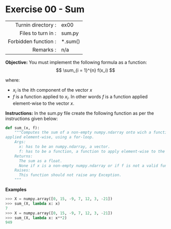 # Exercise 00 - Sum

|                         |                    |
| -----------------------:| ------------------ |
|   Turnin directory :    |  ex00              |
|   Files to turn in :    |  sum.py           |
|   Forbidden function :  |  *.sum()           |
|   Remarks :             |  n/a               |


**Objective:**
You must implement the following formula as a function:  
$$
\sum_{i = 1}^{n} f(x_i)
$$

where: 
- $x_i$ is the ith component of the vector $x$
- $f$ is a function applied to $x_i$. In other words $f$ is a function applied element-wise to the vector $x$.

**Instructions:**
In the sum.py file create the following function as per the instructions given below:
```python
def sum_(x, f):
    """Computes the sum of a non-empty numpy.ndarray onto wich a function is
applied element-wise, using a for-loop.
    Args:
      x: has to be an numpy.ndarray, a vector.
      f: has to be a function, a function to apply element-wise to the vector.
    Returns:
      The sum as a float.
      None if x is a non-empty numpy.ndarray or if f is not a valid function.
    Raises:
      This function should not raise any Exception.
    """
```

**Examples**
```python
>>> X = numpy.array([0, 15, -9, 7, 12, 3, -21])
>>> sum_(X, lambda x: x)
7
>>> X = numpy.array([0, 15, -9, 7, 12, 3, -21])
>>> sum_(X, lambda x: x**2)
949
```

